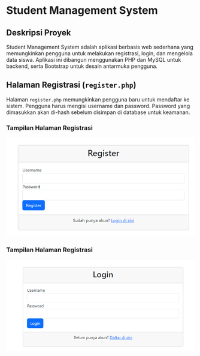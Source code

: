 # Student Management System

## Deskripsi Proyek

Student Management System adalah aplikasi berbasis web sederhana yang memungkinkan pengguna untuk melakukan registrasi, login, dan mengelola data siswa. Aplikasi ini dibangun menggunakan PHP dan MySQL untuk backend, serta Bootstrap untuk desain antarmuka pengguna.

## Halaman Registrasi (`register.php`)

Halaman `register.php` memungkinkan pengguna baru untuk mendaftar ke sistem. Pengguna harus mengisi username dan password. Password yang dimasukkan akan di-hash sebelum disimpan di database untuk keamanan.

### Tampilan Halaman Registrasi

![Register Page](images/register.png)

### Tampilan Halaman Registrasi

![Register Page](images/login.png)


